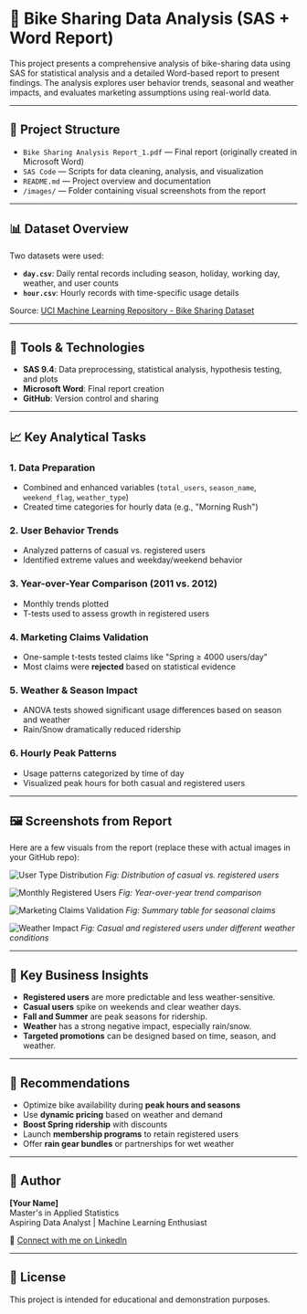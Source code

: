 # 🚴 Bike Sharing Data Analysis (SAS + Word Report)

This project presents a comprehensive analysis of bike-sharing data using SAS for statistical analysis and a detailed Word-based report to present findings. The analysis explores user behavior trends, seasonal and weather impacts, and evaluates marketing assumptions using real-world data.

---

## 📁 Project Structure

- `Bike Sharing Analysis Report_1.pdf` — Final report (originally created in Microsoft Word)
- `SAS Code` — Scripts for data cleaning, analysis, and visualization
- `README.md` — Project overview and documentation
- `/images/` — Folder containing visual screenshots from the report

---

## 📊 Dataset Overview

Two datasets were used:

- **`day.csv`**: Daily rental records including season, holiday, working day, weather, and user counts
- **`hour.csv`**: Hourly records with time-specific usage details

Source: [UCI Machine Learning Repository - Bike Sharing Dataset](https://archive.ics.uci.edu/ml/datasets/Bike+Sharing+Dataset)

---

## 🧰 Tools & Technologies

- **SAS 9.4**: Data preprocessing, statistical analysis, hypothesis testing, and plots
- **Microsoft Word**: Final report creation
- **GitHub**: Version control and sharing

---

## 📈 Key Analytical Tasks

### 1. **Data Preparation**
- Combined and enhanced variables (`total_users`, `season_name`, `weekend_flag`, `weather_type`)
- Created time categories for hourly data (e.g., "Morning Rush")

### 2. **User Behavior Trends**
- Analyzed patterns of casual vs. registered users
- Identified extreme values and weekday/weekend behavior

### 3. **Year-over-Year Comparison (2011 vs. 2012)**
- Monthly trends plotted
- T-tests used to assess growth in registered users

### 4. **Marketing Claims Validation**
- One-sample t-tests tested claims like "Spring ≥ 4000 users/day"
- Most claims were **rejected** based on statistical evidence

### 5. **Weather & Season Impact**
- ANOVA tests showed significant usage differences based on season and weather
- Rain/Snow dramatically reduced ridership

### 6. **Hourly Peak Patterns**
- Usage patterns categorized by time of day
- Visualized peak hours for both casual and registered users

---

## 🖼️ Screenshots from Report

Here are a few visuals from the report (replace these with actual images in your GitHub repo):

![User Type Distribution](images/user_type_distribution.png)
*Fig: Distribution of casual vs. registered users*

![Monthly Registered Users](images/monthly_registered_users.png)
*Fig: Year-over-year trend comparison*

![Marketing Claims Validation](images/marketing_claims_validation.png)
*Fig: Summary table for seasonal claims*

![Weather Impact](images/weather_impact_analysis.png)
*Fig: Casual and registered users under different weather conditions*

---

## 📝 Key Business Insights

- **Registered users** are more predictable and less weather-sensitive.
- **Casual users** spike on weekends and clear weather days.
- **Fall and Summer** are peak seasons for ridership.
- **Weather** has a strong negative impact, especially rain/snow.
- **Targeted promotions** can be designed based on time, season, and weather.

---

## 🚀 Recommendations

- Optimize bike availability during **peak hours and seasons**
- Use **dynamic pricing** based on weather and demand
- **Boost Spring ridership** with discounts
- Launch **membership programs** to retain registered users
- Offer **rain gear bundles** or partnerships for wet weather

---

## 👤 Author

**[Your Name]**  
Master's in Applied Statistics  
Aspiring Data Analyst | Machine Learning Enthusiast  

🔗 [Connect with me on LinkedIn](www.linkedin.com/in/sachin-ghogare-325427208)

---

## 📜 License

This project is intended for educational and demonstration purposes.
